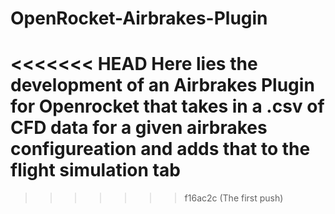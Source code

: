 # OpenRocket-Airbrakes-Plugin
<<<<<<< HEAD
Here lies the development of an Airbrakes Plugin for Openrocket that takes in a .csv of CFD data for a given airbrakes configureation and adds that to the flight simulation tab
=======
>>>>>>> f16ac2c (The first push)
